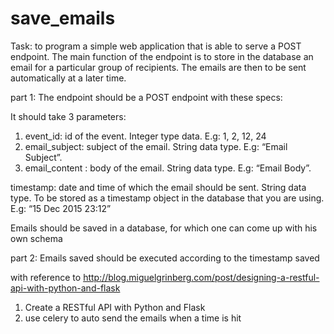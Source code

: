 # save_emails

Task: 
to program a simple web application that is able to serve a POST endpoint. The main function of the endpoint is to store in the database an email for a particular group of recipients. The emails are then to be sent automatically at a later time.

part 1:
The endpoint should be a POST endpoint with these specs:

It should take 3 parameters:
1) event_id: id of the event. Integer type data. E.g: 1, 2, 12, 24
2) email_subject: subject of the email. String data type. E.g: “Email Subject”.
3) email_content : body of the email. String data type. E.g: “Email Body”.

timestamp: date and time of which the email should be sent. String data type. To be stored as a timestamp object in the database that you are using. E.g: “15 Dec 2015 23:12”

Emails should be saved in a database, for which one can come up with his own schema

part 2:
Emails saved should be executed according to the timestamp saved

with reference to http://blog.miguelgrinberg.com/post/designing-a-restful-api-with-python-and-flask
 
 1. Create a RESTful API with Python and Flask
 2. use celery to auto send the emails when a time is hit
 
 

